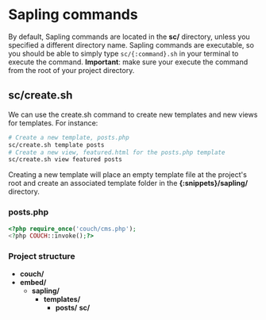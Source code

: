 # Sapling commands
By default, Sapling commands are located in the **sc/** directory, unless you specified a different directory name. Sapling commands are executable, so you should be able to simply type `sc/{:command}.sh` in your terminal to execute the command. **Important**: make sure your execute the command from the root of your project directory.

## sc/create.sh
We can use the create.sh command to create new templates and new views for templates. For instance:
```bash
# Create a new template, posts.php
sc/create.sh template posts
# Create a new view, featured.html for the posts.php template
sc/create.sh view featured posts
```

Creating a new template will place an empty template file at the project's root and create an associated template folder in the **{:snippets}/sapling/** directory.

### posts.php
```php
<?php require_once('couch/cms.php');
<?php COUCH::invoke();?>
```

### Project structure
- **couch/**
- **embed/**
	- **sapling/**
		- **templates/**
			- **posts/**
**sc/**

